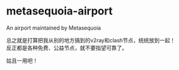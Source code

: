 # metasequoia-airport
An airport maintained by Metasequoia

总之就是打算把我从别的地方搞到的v2ray和clash节点，统统放到一起！  
反正都是各种免费、公益节点，就不要指望可靠了。

姑且一用吧！

